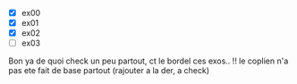 - [x] ex00
- [x] ex01
- [x] ex02
- [ ] ex03

Bon ya de quoi check un peu partout, ct le bordel ces exos..
!! le coplien n'a pas ete fait de base partout (rajouter a la der, a check)
